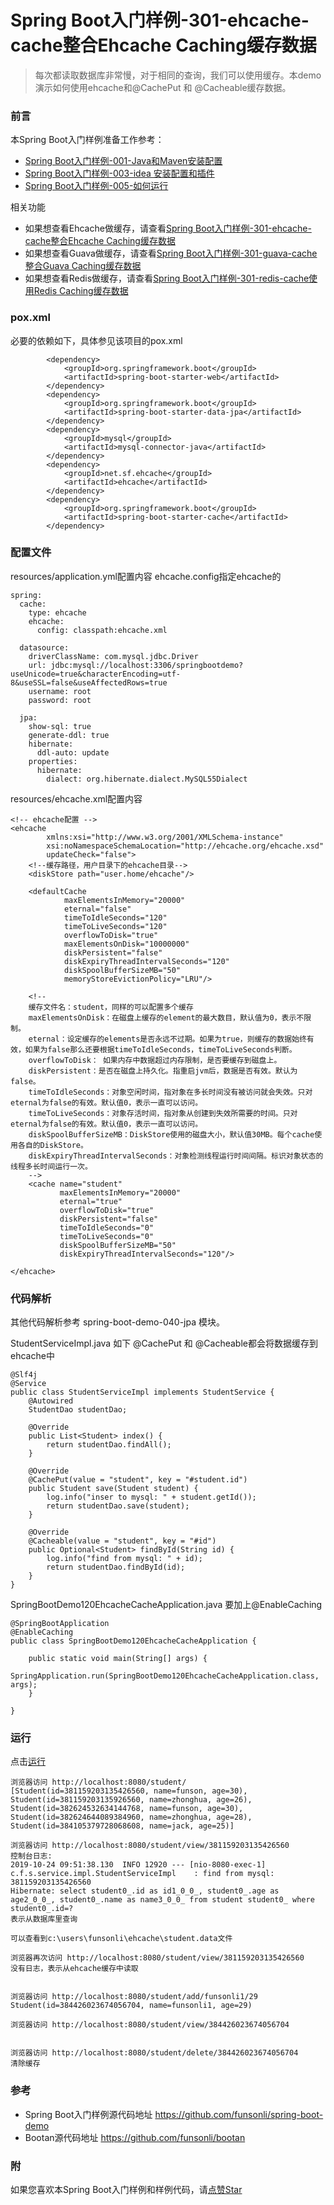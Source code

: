 # Spring Boot入门样例-301-ehcache-cache整合Ehcache Caching缓存数据

> 每次都读取数据库非常慢，对于相同的查询，我们可以使用缓存。本demo演示如何使用ehcache和@CachePut 和 @Cacheable缓存数据。

### 前言

本Spring Boot入门样例准备工作参考：

- [Spring Boot入门样例-001-Java和Maven安装配置](https://github.com/funsonli/spring-boot-demo/blob/master/doc/spring-boot-demo-001-java.md)
- [Spring Boot入门样例-003-idea 安装配置和插件](https://github.com/funsonli/spring-boot-demo/blob/master/doc/spring-boot-demo-003-idea.md)
- [Spring Boot入门样例-005-如何运行](https://github.com/funsonli/spring-boot-demo/blob/master/doc/spring-boot-demo-005-run.md)

相关功能
- 如果想查看Ehcache做缓存，请查看[Spring Boot入门样例-301-ehcache-cache整合Ehcache Caching缓存数据](https://github.com/funsonli/spring-boot-demo/tree/master/spring-boot-demo-120-ehcache-cache)
- 如果想查看Guava做缓存，请查看[Spring Boot入门样例-301-guava-cache整合Guava Caching缓存数据](https://github.com/funsonli/spring-boot-demo/tree/master/spring-boot-demo-230-guava-cache)
- 如果想查看Redis做缓存，请查看[Spring Boot入门样例-301-redis-cache使用Redis Caching缓存数据](https://github.com/funsonli/spring-boot-demo/tree/master/spring-boot-demo-301-redis-cache)

### pox.xml
必要的依赖如下，具体参见该项目的pox.xml
```
        <dependency>
            <groupId>org.springframework.boot</groupId>
            <artifactId>spring-boot-starter-web</artifactId>
        </dependency>
        <dependency>
            <groupId>org.springframework.boot</groupId>
            <artifactId>spring-boot-starter-data-jpa</artifactId>
        </dependency>
        <dependency>
            <groupId>mysql</groupId>
            <artifactId>mysql-connector-java</artifactId>
        </dependency>
        <dependency>
            <groupId>net.sf.ehcache</groupId>
            <artifactId>ehcache</artifactId>
        </dependency>
        <dependency>
            <groupId>org.springframework.boot</groupId>
            <artifactId>spring-boot-starter-cache</artifactId>
        </dependency>
```

### 配置文件

resources/application.yml配置内容 ehcache.config指定ehcache的
```
spring:
  cache:
    type: ehcache
    ehcache:
      config: classpath:ehcache.xml

  datasource:
    driverClassName: com.mysql.jdbc.Driver
    url: jdbc:mysql://localhost:3306/springbootdemo?useUnicode=true&characterEncoding=utf-8&useSSL=false&useAffectedRows=true
    username: root
    password: root

  jpa:
    show-sql: true
    generate-ddl: true
    hibernate:
      ddl-auto: update
    properties:
      hibernate:
        dialect: org.hibernate.dialect.MySQL55Dialect

```

resources/ehcache.xml配置内容
``` 
<!-- ehcache配置 -->
<ehcache
        xmlns:xsi="http://www.w3.org/2001/XMLSchema-instance"
        xsi:noNamespaceSchemaLocation="http://ehcache.org/ehcache.xsd"
        updateCheck="false">
    <!--缓存路径，用户目录下的ehcache目录-->
    <diskStore path="user.home/ehcache"/>

    <defaultCache
            maxElementsInMemory="20000"
            eternal="false"
            timeToIdleSeconds="120"
            timeToLiveSeconds="120"
            overflowToDisk="true"
            maxElementsOnDisk="10000000"
            diskPersistent="false"
            diskExpiryThreadIntervalSeconds="120"
            diskSpoolBufferSizeMB="50"
            memoryStoreEvictionPolicy="LRU"/>

    <!--
    缓存文件名：student，同样的可以配置多个缓存
    maxElementsOnDisk：在磁盘上缓存的element的最大数目，默认值为0，表示不限制。
    eternal：设定缓存的elements是否永远不过期。如果为true，则缓存的数据始终有效，如果为false那么还要根据timeToIdleSeconds，timeToLiveSeconds判断。
    overflowToDisk： 如果内存中数据超过内存限制，是否要缓存到磁盘上。
    diskPersistent：是否在磁盘上持久化。指重启jvm后，数据是否有效。默认为false。
    timeToIdleSeconds：对象空闲时间，指对象在多长时间没有被访问就会失效。只对eternal为false的有效。默认值0，表示一直可以访问。
    timeToLiveSeconds：对象存活时间，指对象从创建到失效所需要的时间。只对eternal为false的有效。默认值0，表示一直可以访问。
    diskSpoolBufferSizeMB：DiskStore使用的磁盘大小，默认值30MB。每个cache使用各自的DiskStore。
    diskExpiryThreadIntervalSeconds：对象检测线程运行时间间隔。标识对象状态的线程多长时间运行一次。
    -->
    <cache name="student"
           maxElementsInMemory="20000"
           eternal="true"
           overflowToDisk="true"
           diskPersistent="false"
           timeToIdleSeconds="0"
           timeToLiveSeconds="0"
           diskSpoolBufferSizeMB="50"
           diskExpiryThreadIntervalSeconds="120"/>

</ehcache>
```


### 代码解析

其他代码解析参考 spring-boot-demo-040-jpa 模块。

StudentServiceImpl.java 如下 @CachePut 和 @Cacheable都会将数据缓存到ehcache中
``` 
@Slf4j
@Service
public class StudentServiceImpl implements StudentService {
    @Autowired
    StudentDao studentDao;

    @Override
    public List<Student> index() {
        return studentDao.findAll();
    }

    @Override
    @CachePut(value = "student", key = "#student.id")
    public Student save(Student student) {
        log.info("inser to mysql: " + student.getId());
        return studentDao.save(student);
    }

    @Override
    @Cacheable(value = "student", key = "#id")
    public Optional<Student> findById(String id) {
        log.info("find from mysql: " + id);
        return studentDao.findById(id);
    }
}
```

SpringBootDemo120EhcacheCacheApplication.java  要加上@EnableCaching
```
@SpringBootApplication
@EnableCaching
public class SpringBootDemo120EhcacheCacheApplication {

    public static void main(String[] args) {
        SpringApplication.run(SpringBootDemo120EhcacheCacheApplication.class, args);
    }

}
```

### 运行

点击[运行](https://github.com/funsonli/spring-boot-demo/blob/master/doc/spring-boot-demo-005-run.md)

```
浏览器访问 http://localhost:8080/student/
[Student(id=381159203135426560, name=funson, age=30), Student(id=381159203135926560, name=zhonghua, age=26), Student(id=382624532634144768, name=funson, age=30), Student(id=382624644089384960, name=zhonghua, age=28), Student(id=384105379728068608, name=jack, age=25)]

浏览器访问 http://localhost:8080/student/view/381159203135426560
控制台日志: 
2019-10-24 09:51:38.130  INFO 12920 --- [nio-8080-exec-1] c.f.s.service.impl.StudentServiceImpl    : find from mysql: 381159203135426560
Hibernate: select student0_.id as id1_0_0_, student0_.age as age2_0_0_, student0_.name as name3_0_0_ from student student0_ where student0_.id=?
表示从数据库里查询

可以查看到c:\users\funsonli\ehcache\student.data文件

浏览器再次访问 http://localhost:8080/student/view/381159203135426560
没有日志，表示从ehcache缓存中读取


浏览器访问 http://localhost:8080/student/add/funsonli1/29
Student(id=384426023674056704, name=funsonli1, age=29)

浏览器访问 http://localhost:8080/student/view/384426023674056704


浏览器访问 http://localhost:8080/student/delete/384426023674056704
清除缓存
```


### 参考
- Spring Boot入门样例源代码地址 https://github.com/funsonli/spring-boot-demo
- Bootan源代码地址 https://github.com/funsonli/bootan


### 附
如果您喜欢本Spring Boot入门样例和样例代码，请[点赞Star](https://github.com/funsonli/spring-boot-demo)

